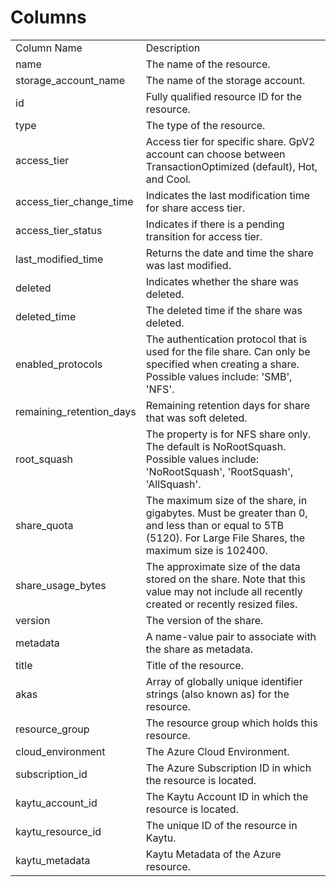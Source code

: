 # Columns  

<table>
	<tr><td>Column Name</td><td>Description</td></tr>
	<tr><td>name</td><td>The name of the resource.</td></tr>
	<tr><td>storage_account_name</td><td>The name of the storage account.</td></tr>
	<tr><td>id</td><td>Fully qualified resource ID for the resource.</td></tr>
	<tr><td>type</td><td>The type of the resource.</td></tr>
	<tr><td>access_tier</td><td>Access tier for specific share. GpV2 account can choose between TransactionOptimized (default), Hot, and Cool.</td></tr>
	<tr><td>access_tier_change_time</td><td>Indicates the last modification time for share access tier.</td></tr>
	<tr><td>access_tier_status</td><td>Indicates if there is a pending transition for access tier.</td></tr>
	<tr><td>last_modified_time</td><td>Returns the date and time the share was last modified.</td></tr>
	<tr><td>deleted</td><td>Indicates whether the share was deleted.</td></tr>
	<tr><td>deleted_time</td><td>The deleted time if the share was deleted.</td></tr>
	<tr><td>enabled_protocols</td><td>The authentication protocol that is used for the file share. Can only be specified when creating a share. Possible values include: &#39;SMB&#39;, &#39;NFS&#39;.</td></tr>
	<tr><td>remaining_retention_days</td><td>Remaining retention days for share that was soft deleted.</td></tr>
	<tr><td>root_squash</td><td>The property is for NFS share only. The default is NoRootSquash. Possible values include: &#39;NoRootSquash&#39;, &#39;RootSquash&#39;, &#39;AllSquash&#39;.</td></tr>
	<tr><td>share_quota</td><td>The maximum size of the share, in gigabytes. Must be greater than 0, and less than or equal to 5TB (5120). For Large File Shares, the maximum size is 102400.</td></tr>
	<tr><td>share_usage_bytes</td><td>The approximate size of the data stored on the share. Note that this value may not include all recently created or recently resized files.</td></tr>
	<tr><td>version</td><td>The version of the share.</td></tr>
	<tr><td>metadata</td><td>A name-value pair to associate with the share as metadata.</td></tr>
	<tr><td>title</td><td>Title of the resource.</td></tr>
	<tr><td>akas</td><td>Array of globally unique identifier strings (also known as) for the resource.</td></tr>
	<tr><td>resource_group</td><td>The resource group which holds this resource.</td></tr>
	<tr><td>cloud_environment</td><td>The Azure Cloud Environment.</td></tr>
	<tr><td>subscription_id</td><td>The Azure Subscription ID in which the resource is located.</td></tr>
	<tr><td>kaytu_account_id</td><td>The Kaytu Account ID in which the resource is located.</td></tr>
	<tr><td>kaytu_resource_id</td><td>The unique ID of the resource in Kaytu.</td></tr>
	<tr><td>kaytu_metadata</td><td>Kaytu Metadata of the Azure resource.</td></tr>
</table>